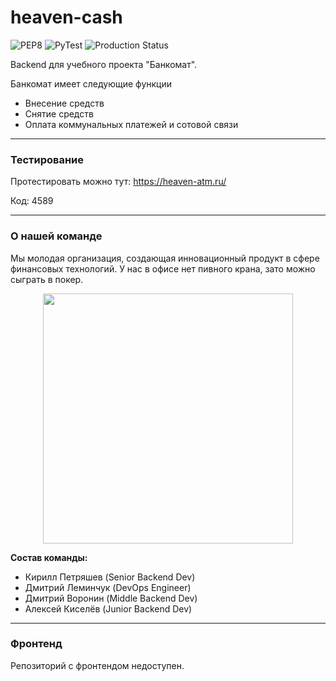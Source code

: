 # heaven-cash
![PEP8](https://github.com/ScorpKir/heaven-cash/actions/workflows/PEP8.yml/badge.svg?dummy=unused) ![PyTest](https://github.com/ScorpKir/heaven-cash/actions/workflows/pytest.yml/badge.svg) ![Production Status](https://github.com/ScorpKir/heaven-cash/actions/workflows/deploy.yml/badge.svg)

Backend для учебного проекта "Банкомат".

Банкомат имеет следующие функции

- Внесение средств
- Снятие средств
- Оплата коммунальных платежей и сотовой связи

---

### Тестирование

Протестировать можно тут: https://heaven-atm.ru/

Код: 4589

---

### О нашей команде

Мы молодая организация, создающая инновационный продукт в сфере финансовых технологий. У нас в офисе нет пивного крана, зато можно сыграть в покер.

<p align="center">
  <img src="https://static.insales-cdn.com/files/1/5275/10237083/original/mceclip3-1569443829846.jpg" width=400 />
</p>

**Состав команды:**

- Кирилл Петряшев (Senior Backend Dev)
- Дмитрий Леминчук (DevOps Engineer)
- Дмитрий Воронин (Middle Backend Dev)
- Алексей Киселёв (Junior Backend Dev)

---

### Фронтенд
Репозиторий с фронтендом недоступен.

